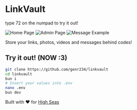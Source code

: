 # LinkVault

type 72 on the numpad to try it out!

![Home Page](https://cloud-afvsmon17-hack-club-bot.vercel.app/0home.png)
![Admin Page](https://cloud-gl0sxg6gk-hack-club-bot.vercel.app/0admin.png)
![Message Example](https://cloud-kq7ks8if6-hack-club-bot.vercel.app/0link.png)

Store your links, photos, videos and messages behind codes!

## Try it out! (NOW :3)

```bash
git clone https://github.com/genr234/linkvault
cd linkvault
bun i
# Insert your values into .env
nano .env
bun dev
```
Built with ❤️ for [High Seas](hack.club)
